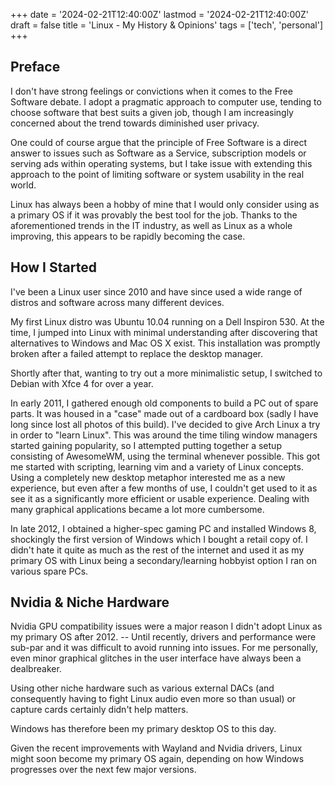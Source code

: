 +++
date = '2024-02-21T12:40:00Z'
lastmod = '2024-02-21T12:40:00Z'
draft = false
title = 'Linux - My History & Opinions'
tags = ['tech', 'personal']
+++

## Preface

I don't have strong feelings or convictions when it comes to the Free Software debate. I adopt a pragmatic approach to computer use, tending to choose software that best suits a given job, though I am increasingly concerned about the trend towards diminished user privacy.

One could of course argue that the principle of Free Software is a direct answer to issues such as Software as a Service, subscription models or serving ads within operating systems, but I take issue with extending this approach to the point of limiting software or system usability in the real world.

Linux has always been a hobby of mine that I would only consider using as a primary OS if it was provably the best tool for the job. Thanks to the aforementioned trends in the IT industry, as well as Linux as a whole improving, this appears to be rapidly becoming the case.

## How I Started

I've been a Linux user since 2010 and have since used a wide range of distros and software across many different devices.

My first Linux distro was Ubuntu 10.04 running on a Dell Inspiron 530. At the time, I jumped into Linux with minimal understanding after discovering that alternatives to Windows and Mac OS X exist. This installation was promptly broken after a failed attempt to replace the desktop manager.

Shortly after that, wanting to try out a more minimalistic setup, I switched to Debian with Xfce 4 for over a year.

In early 2011, I gathered enough old components to build a PC out of spare parts. It was housed in a "case" made out of a cardboard box (sadly I have long since lost all photos of this build). I've decided to give Arch Linux a try in order to "learn Linux". This was around the time tiling window managers started gaining popularity, so I attempted putting together a setup consisting of AwesomeWM, using the terminal whenever possible. This got me started with scripting, learning vim and a variety of Linux concepts. Using a completely new desktop metaphor interested me as a new experience, but even after a few months of use, I couldn't get used to it as see it as a significantly more efficient or usable experience. Dealing with many graphical applications became a lot more cumbersome.

In late 2012, I obtained a higher-spec gaming PC and installed Windows 8, shockingly the first version of Windows which I bought a retail copy of. I didn't hate it quite as much as the rest of the internet and used it as my primary OS with Linux being a secondary/learning hobbyist option I ran on various spare PCs.

## Nvidia & Niche Hardware

Nvidia GPU compatibility issues were a major reason I didn't adopt Linux as my primary OS after 2012. -- Until recently, drivers and performance were sub-par and it was difficult to avoid running into issues. For me personally, even minor graphical glitches in the user interface have always been a dealbreaker.

Using other niche hardware such as various external DACs (and consequently having to fight Linux audio even more so than usual) or capture cards certainly didn't help matters.

Windows has therefore been my primary desktop OS to this day.

Given the recent improvements with Wayland and Nvidia drivers, Linux might soon become my primary OS again, depending on how Windows progresses over the next few major versions.